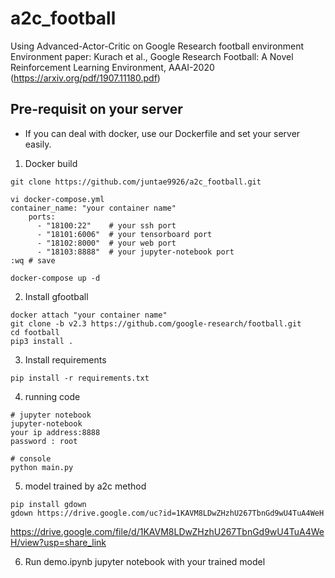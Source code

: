 # a2c_football
Using Advanced-Actor-Critic on Google Research football environment \
Environment paper: Kurach et al., Google Research Football: A Novel Reinforcement Learning Environment, AAAI-2020
(https://arxiv.org/pdf/1907.11180.pdf)

## Pre-requisit on your server
- If you can deal with docker, use our Dockerfile and set your server easily.

1. Docker build
```
git clone https://github.com/juntae9926/a2c_football.git

vi docker-compose.yml
container_name: "your container name"
    ports:
      - "18100:22"    # your ssh port
      - "18101:6006"  # your tensorboard port
      - "18102:8000"  # your web port
      - "18103:8888"  # your jupyter-notebook port
:wq # save

docker-compose up -d
```

2. Install gfootball
```
docker attach "your container name"
git clone -b v2.3 https://github.com/google-research/football.git
cd football
pip3 install .
```

3. Install requirements
```
pip install -r requirements.txt
```

4. running code
```
# jupyter notebook
jupyter-notebook
your ip address:8888
password : root

# console
python main.py
```

5. model trained by a2c method
```
pip install gdown
gdown https://drive.google.com/uc?id=1KAVM8LDwZHzhU267TbnGd9wU4TuA4WeH
```

https://drive.google.com/file/d/1KAVM8LDwZHzhU267TbnGd9wU4TuA4WeH/view?usp=share_link

6. Run demo.ipynb jupyter notebook with your trained model
